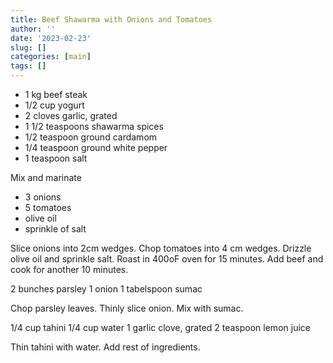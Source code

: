 ```yaml
---
title: Beef Shawarma with Onions and Tomatoes
author: ''
date: '2023-02-23'
slug: []
categories: [main]
tags: []
---
```


- 1 kg beef steak
- 1/2 cup yogurt
- 2 cloves garlic, grated
- 1 1/2 teaspoons shawarma spices
- 1/2 teaspoon ground cardamom
- 1/4 teaspoon ground white pepper
- 1 teaspoon salt

Mix and marinate

- 3 onions
- 5 tomatoes
- olive oil
- sprinkle of salt

Slice onions into 2cm wedges. Chop tomatoes into 4 cm wedges. Drizzle olive oil and sprinkle salt. 
Roast in 400oF oven for 15 minutes.
Add beef and cook for another 10 minutes. 

2 bunches parsley
1 onion
1 tabelspoon sumac

Chop parsley leaves. Thinly slice onion. Mix with sumac.

1/4 cup tahini
1/4 cup water
1 garlic clove, grated
2 teaspoon lemon juice

Thin tahini with water. Add rest of ingredients.